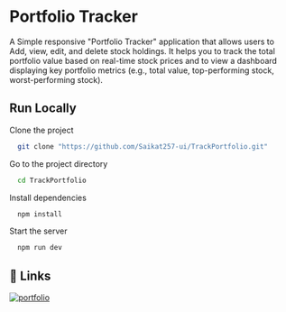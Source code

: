 
# Portfolio Tracker

A Simple responsive "Portfolio Tracker" application that allows users to Add, view, edit, and delete stock holdings. It helps you to track the total portfolio value based on real-time stock prices and to view a dashboard displaying key portfolio metrics (e.g., total value, top-performing stock, worst-performing stock).


## Run Locally

Clone the project

```bash
  git clone "https://github.com/Saikat257-ui/TrackPortfolio.git"
```

Go to the project directory

```bash
  cd TrackPortfolio
```

Install dependencies

```bash
  npm install
```

Start the server

```bash
  npm run dev
```


## 🔗 Links
[![portfolio](https://img.shields.io/badge/my_portfolio-000?style=for-the-badge&logo=ko-fi&logoColor=white)](https://manageportfolio.netlify.app/)
